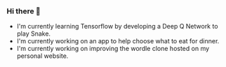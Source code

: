 ### Hi there 👋
* I'm currently learning Tensorflow by developing a Deep Q Network to play Snake.
* I'm currently working on an app to help choose what to eat for dinner.
* I'm currently working on improving the wordle clone hosted on my personal website.


<!--
**hcylam745/hcylam745** is a ✨ _special_ ✨ repository because its `README.md` (this file) appears on your GitHub profile.

Here are some ideas to get you started:

- 🔭 I’m currently working on ...
- 🌱 I’m currently learning ...
- 👯 I’m looking to collaborate on ...
- 🤔 I’m looking for help with ...
- 💬 Ask me about ...
- 📫 How to reach me: ...
- 😄 Pronouns: ...
- ⚡ Fun fact: ...
-->
